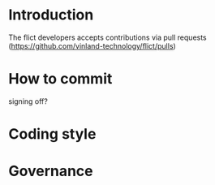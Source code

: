 # Introduction

The flict developers accepts contributions via pull requests (https://github.com/vinland-technology/flict/pulls)

# How to commit

signing off?

# Coding style

# Governance



